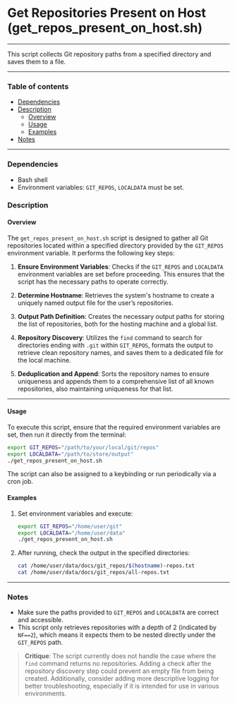 # Get Repositories Present on Host (get_repos_present_on_host.sh)

---

This script collects Git repository paths from a specified directory and saves them to a file.

---

### Table of contents

- [Dependencies](#dependencies)
- [Description](#description)
    - [Overview](#overview)
    - [Usage](#usage)
    - [Examples](#examples)
- [Notes](#notes)

---

<a name="dependencies" />

### Dependencies

- Bash shell
- Environment variables: `GIT_REPOS`, `LOCALDATA` must be set.

<a name="description" />

### Description

<a name="overview" />

#### Overview

The `get_repos_present_on_host.sh` script is designed to gather all Git repositories located within a specified directory provided by the `GIT_REPOS` environment variable. It performs the following key steps:

1. **Ensure Environment Variables**: Checks if the `GIT_REPOS` and `LOCALDATA` environment variables are set before proceeding. This ensures that the script has the necessary paths to operate correctly.

2. **Determine Hostname**: Retrieves the system's hostname to create a uniquely named output file for the user’s repositories.

3. **Output Path Definition**: Creates the necessary output paths for storing the list of repositories, both for the hosting machine and a global list.

4. **Repository Discovery**: Utilizes the `find` command to search for directories ending with `.git` within `GIT_REPOS`, formats the output to retrieve clean repository names, and saves them to a dedicated file for the local machine.

5. **Deduplication and Append**: Sorts the repository names to ensure uniqueness and appends them to a comprehensive list of all known repositories, also maintaining uniqueness for that list.

---

<a name="usage" />

#### Usage

To execute this script, ensure that the required environment variables are set, then run it directly from the terminal:

```bash
export GIT_REPOS="/path/to/your/local/git/repos"
export LOCALDATA="/path/to/store/output"
./get_repos_present_on_host.sh
```

The script can also be assigned to a keybinding or run periodically via a cron job.

<a name="examples" />

#### Examples

1. Set environment variables and execute:
   ```bash
   export GIT_REPOS="/home/user/git"
   export LOCALDATA="/home/user/data"
   ./get_repos_present_on_host.sh
   ```

2. After running, check the output in the specified directories:
   ```bash
   cat /home/user/data/docs/git_repos/$(hostname)-repos.txt
   cat /home/user/data/docs/git_repos/all-repos.txt
   ```

---

<a name="notes" />

### Notes

- Make sure the paths provided to `GIT_REPOS` and `LOCALDATA` are correct and accessible.
- This script only retrieves repositories with a depth of 2 (indicated by `NF==2`), which means it expects them to be nested directly under the `GIT_REPOS` path.

> **Critique**: 
> The script currently does not handle the case where the `find` command returns no repositories. Adding a check after the repository discovery step could prevent an empty file from being created. Additionally, consider adding more descriptive logging for better troubleshooting, especially if it is intended for use in various environments.